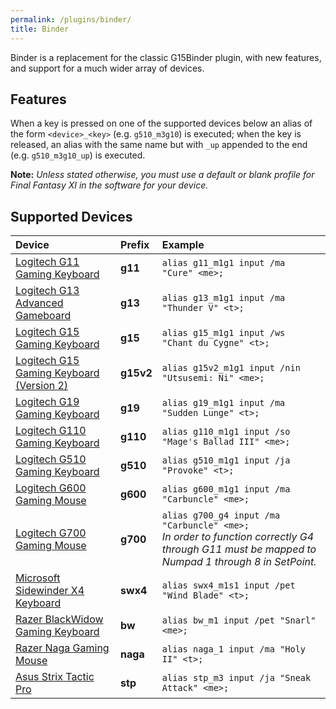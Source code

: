 ```yaml
---
permalink: /plugins/binder/
title: Binder
---
```


Binder is a replacement for the classic G15Binder plugin, with new features, and support for a much wider array of devices.

## Features

When a key is pressed on one of the supported devices below an alias of the form `<device>_<key>` (e.g. `g510_m3g10`) is executed; when the key is released, an alias with the same name but with `_up` appended to the end (e.g. `g510_m3g10_up`) is executed.

**Note:** *Unless stated otherwise, you must use a default or blank profile for Final Fantasy XI in the software for your device.*

## Supported Devices

| Device | Prefix | Example |
|:---|:---|:---|
| [Logitech G11 Gaming Keyboard](http://www.logitech.com/en-us/support/keyboards/285) | **g11** | `alias g11_m1g1 input /ma "Cure" <me>;` |
| [Logitech G13 Advanced Gameboard](http://www.logitech.com/en-us/keyboards/keyboards/g13-advanced-gameboard) | **g13** | `alias g13_m1g1 input /ma "Thunder V" <t>;` |
| [Logitech G15 Gaming Keyboard](http://www.logitech.com/en-us/411/180) | **g15** | `alias g15_m1g1 input /ws "Chant du Cygne" <t>;` |
| [Logitech G15 Gaming Keyboard (Version 2)](http://www.logitech.com/en-us/411/3498) | **g15v2** | `alias g15v2_m1g1 input /nin "Utsusemi: Ni" <me>;` |
| [Logitech G19 Gaming Keyboard](http://www.logitech.com/en-us/gaming/mice-keyboard-combos/g19-keyboard-for-gaming) | **g19** | `alias g19_m1g1 input /ma "Sudden Lunge" <t>;` |
| [Logitech G110 Gaming Keyboard](http://www.logitech.com/en-us/gaming/mice-keyboard-combos/gaming-keyboard-g110) | **g110** | `alias g110_m1g1 input /so "Mage's Ballad III" <me>;` |
| [Logitech G510 Gaming Keyboard](http://www.logitech.com/en-us/gaming/mice-keyboard-combos/gaming-keyboard-g510) | **g510** | `alias g510_m1g1 input /ja "Provoke" <t>;` |
| [Logitech G600 Gaming Mouse](https://www.logitechg.com/en-us/products/gaming-mice/g600-mmo-gaming-mouse.html) | **g600** | `alias g600_m1g1 input /ma "Carbuncle" <me>;` |
| [Logitech G700 Gaming Mouse](http://www.logitech.com/en-us/gaming/mice-keyboard-combos/wireless-gaming-mouse-g700) | **g700** | `alias g700_g4 input /ma "Carbuncle" <me>;`<br> *In order to function correctly G4 through G11 must be mapped to Numpad 1 through 8 in SetPoint.* |
| [Microsoft Sidewinder X4 Keyboard](http://www.microsoft.com/hardware/en-us/p/sidewinder-x4-keyboard) | **swx4** | `alias swx4_m1s1 input /pet "Wind Blade" <t>;` |
| [Razer BlackWidow Gaming Keyboard](http://www.razerzone.com/gaming-keyboards-keypads/razer-blackwidow-ultimate-2013) | **bw** | `alias bw_m1 input /pet "Snarl" <me>;`  |
| [Razer Naga Gaming Mouse](http://store.razerzone.com/store/razerusa/en_US/pd/productID.169418900) | **naga** | `alias naga_1 input /ma "Holy II" <t>;` |
| [Asus Strix Tactic Pro](http://www.asus.com/Gaming/STRIX_TACTIC_PRO/) | **stp** | `alias stp_m3 input /ja "Sneak Attack" <me>;` |
